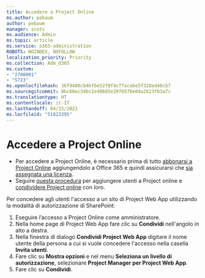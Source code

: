 ```yaml
---
title: Accedere a Project Online
ms.author: pebaum
author: pebaum
manager: scotv
ms.audience: Admin
ms.topic: article
ms.service: o365-administration
ROBOTS: NOINDEX, NOFOLLOW
localization_priority: Priority
ms.collection: Adm_O365
ms.custom:
- "2700001"
- "5723"
ms.openlocfilehash: 36f9480cb4bf6e52f0f4cffaca6e5f328ed46cb7
ms.sourcegitcommit: 8bc60ec34bc1e40685e3976576e04a2623f63a7c
ms.translationtype: HT
ms.contentlocale: it-IT
ms.lasthandoff: 04/15/2021
ms.locfileid: "51823395"
---
```

# <a name="access-project-online"></a>Accedere a Project Online

- Per accedere a Project Online, è necessario prima di tutto [abbonarsi a Project Online](https://docs.microsoft.com/ProjectOnline/get-started-with-project-online) aggiungendolo a Office 365 e quindi assicurarsi che [sia assegnata una licenza](https://docs.microsoft.com/ProjectOnline/step-1-sign-up-for-project-online#next-make-sure-you-can-get-in).
- Seguire [questa procedura](https://docs.microsoft.com/ProjectOnline/step-2-add-people-to-project-online) per aggiungere utenti a Project online e [condividere Project online](https://docs.microsoft.com/ProjectOnline/step-2-add-people-to-project-online#4-finally-share-project-online-with-the-people-you-added) con loro.

Per concedere agli utenti l'accesso a un sito di Project Web App utilizzando la modalità di autorizzazione di SharePoint:

1. Eseguire l’accesso a Project Online come amministratore.
2. Nella home page di Project Web App fare clic su **Condividi** nell'angolo in alto a destra.
3. Nella finestra di dialogo **Condividi Project Web App** digitare il nome utente della persona a cui si vuole concedere l'accesso nella casella **Invita utenti**.
4. Fare clic su **Mostra opzioni** e nel menu **Seleziona un livello di autorizzazione**, selezionare **Project Manager per Project Web App**.
5. Fare clic su **Condividi**.
